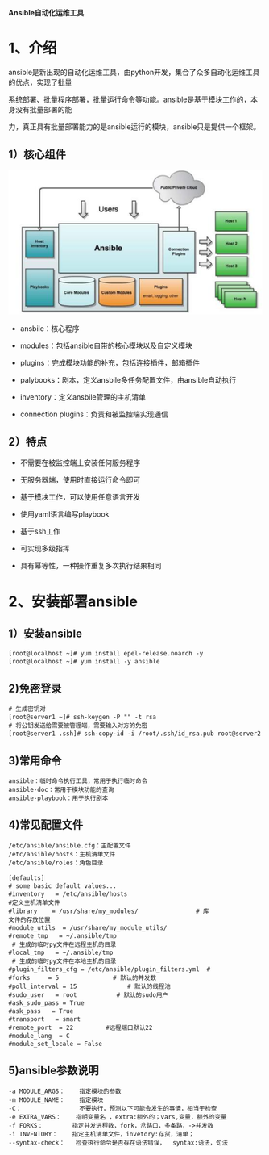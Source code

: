 **Ansible自动化运维工具**

# 1、介绍

ansible是新出现的自动化运维工具，由python开发，集合了众多自动化运维工具的优点，实现了批量

系统部署、批量程序部署，批量运行命令等功能。ansible是基于模块工作的，本身没有批量部署的能

力，真正具有批量部署能力的是ansible运行的模块，ansible只是提供一个框架。

## 1）核心组件

![](images/WEBRESOURCE793cde0de175c5d68604dce2b78d8382截图.png)

- ansbile：核心程序

- modules：包括ansible自带的核心模块以及自定义模块

- plugins：完成模块功能的补充，包括连接插件，邮箱插件

- palybooks：剧本，定义ansbile多任务配置文件，由ansible自动执行

- inventory：定义ansbile管理的主机清单

- connection plugins：负责和被监控端实现通信

## 2）特点

- 不需要在被监控端上安装任何服务程序

- 无服务器端，使用时直接运行命令即可

- 基于模块工作，可以使用任意语言开发

- 使用yaml语言编写playbook

- 基于ssh工作

- 可实现多级指挥

- 具有幂等性，一种操作重复多次执行结果相同

# 2、安装部署ansible

## 1）安装ansible

```
[root@localhost ~]# yum install epel-release.noarch -y
[root@localhost ~]# yum install -y ansible
```

## 2)免密登录

```
# 生成密钥对
[root@server1 ~]# ssh-keygen -P "" -t rsa
# 将公钥发送给需要被管理端，需要输入对方的免密
[root@server1 .ssh]# ssh-copy-id -i /root/.ssh/id_rsa.pub root@server2
```

## 3)常用命令

```
ansible：临时命令执行工具，常用于执行临时命令
ansible-doc：常用于模块功能的查询
ansible-playbook：用于执行剧本
```

## 4)常见配置文件

```
/etc/ansible/ansible.cfg：主配置文件
/etc/ansible/hosts：主机清单文件
/etc/ansible/roles：角色目录
```

```
[defaults]
# some basic default values...
#inventory   = /etc/ansible/hosts                   
#定义主机清单文件
#library    = /usr/share/my_modules/                # 库
文件的存放位置
#module_utils  = /usr/share/my_module_utils/     
#remote_tmp   = ~/.ansible/tmp                      
 # 生成的临时py文件在远程主机的目录
#local_tmp   = ~/.ansible/tmp                      
 # 生成的临时py文件在本地主机的目录
#plugin_filters_cfg = /etc/ansible/plugin_filters.yml  #
#forks     = 5               # 默认的并发数
#poll_interval = 15              # 默认的线程池
#sudo_user   = root           # 默认的sudo用户
#ask_sudo_pass = True       
#ask_pass   = True
#transport   = smart
#remote_port  = 22         #远程端口默认22
#module_lang  = C
#module_set_locale = False
```

## 5)ansible参数说明

```
-a MODULE_ARGS：    指定模块的参数
-m MODULE_NAME：    指定模块
-C：                不要执行，预测以下可能会发生的事情，相当于检查
-e EXTRA_VARS：    指明变量名 ，extra:额外的；vars,变量，额外的变量
-f FORKS：        指定并发进程数，fork，岔路口，多条路，->并发数
-i INVENTORY：    指定主机清单文件，invetory:存货，清单；
--syntax-check：   检查执行命令是否存在语法错误，  syntax:语法，句法
```
